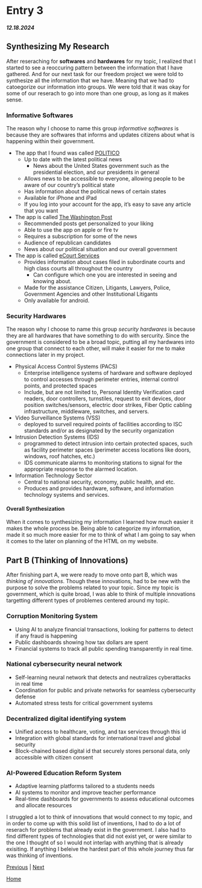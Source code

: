 # Entry 3
##### 12.18.2024

## Synthesizing My Research 
After reseraching for **softwares** and **hardwares** for my topic, I realized that I started to see a reoccuring pattern between the information that I have gathered. And for our next task for our freedom project we were told to synthesize all the information that we have. Meaning that we had to catoegorize our information into groups. We were told that it was okay for some of our reserach to go into more than one group, as long as it makes sense. 

### Informative Softwares 
The reason why I choose to name this group _informative softwares_ is because they are softwares that informs and updates citizens about what is happening within their government. 

* The app that I found was called [POLITICO](https://apps.apple.com/us/app/politico/id358305912)
  * Up to date with the latest political news
    * News about the United States government such as the presidential election, and our presidents in general
  * Allows news to be accessible to everyone, allowing people to be aware of our country’s political state
  * Has information about the political news of certain states
  * Available for iPhone and iPad
  * If you log into your account for the app, it’s easy to save any article that you want
* The app is called [The Washington Post](https://subscription.washingtonpost.com/mobile/)
  * Recommended posts get personalized to your liking
  * Able to use the app on apple or fire tv
  * Requires a subscription for some of the news
  * Audience of republican candidates
  * News about our political situation and our overall government
* The app is called [eCourt Services](https://play.google.com/store/apps/details?id=in.gov.ecourts.eCourtsServices&hl=en_US)
  * Provides information about cases filed in subordinate courts and high class courts all throughout the country
    * Can configure which one you are interested in seeing and knowing about.
  * Made for the assistance Citizen, Litigants, Lawyers, Police, Government Agencies and other Institutional Litigants
  * Only available for android.

### Security Hardwares 
The reason why I choose to name this group _security hardwares_ is because they are all hardwares that have something to do with sercurity. Since the government is considered to be a broad topic, putting all my hardwares into one group that connect to each other, will make it easier for me to make connections later in my project. 

* Physical Access Control Systems (PACS)
  * Enterprise intelligence systems of hardware and software deployed to control accesses through perimeter entries, internal control points, and protected spaces
  * Include, but are not limited to, Personal Identity Verification card readers, door controllers, turnstiles, request to exit devices, door position switches/sensors, electric door strikes, Fiber Optic cabling infrastructure, middleware, switches, and servers.
* Video Surveillance Systems (VSS)
  *  deployed to surveil required points of facilities according to ISC standards and/or as designated by the security organization
* Intrusion Detection Systems (IDS)
  *  programmed to detect intrusion into certain protected spaces, such as facility perimeter spaces (perimeter access locations like doors, windows, roof hatches, etc.)
  *   IDS communicate alarms to monitoring stations to signal for the appropriate response to the alarmed location.
* Information Technology Sector
  *  Central to national security, economy, public health, and etc.
  *  Produces and provides hardware, software, and information technology systems and services.

#### Overall Synthesization 
When it comes to synthesizing my information I learned how much easier it makes the whole process be. Being able to categorize my information, made it so much more easier for me to think of what I am going to say when it comes to the later on planning of the HTML on my website. 

## Part B (Thinking of Innovations) 
After finishing part A, we were ready to move onto part B, which was _thinking of innovations_. Though these innovations, had to be new with the purpose to solve the problems related to your topic. Since my topic is government, which is quite broad, I was able to think of multiple innovations targetting different types of problemes centered around my topic. 

### Corruption Monitoring System 
* Using AI to analyze financial transactions, looking for patterns to detect if any fraud is happening
* Public dashboards showing how tax dollars are spent
* Financial systems to track all public spending transparently in real time.
  
### National cybersecurity neural network 
* Self-learning neural network that detects and neutralizes cyberattacks in real time
* Coordination for public and private networks for seamless cybersecurity defense
* Automated stress tests for critical government systems

### Decentralized digital identifying system
* Unified access to healthcare, voting, and tax services through this id
* Integration with global standards for international travel and global security
* Block-chained based digital id that securely stores personal data, only accessible with citizen consent

### AI-Powered Education Reform System 
* Adaptive learning platforms tailored to a students needs
* AI systems to monitor and improve teacher performance
* Real-time dashboards for governments to assess educational outcomes and allocate resources

I struggled a lot to think of innovations that would connect to my topic, and in order to come up with this soild list of inventions, I had to do a lot of reserach for problems that already exist in the government. I also had to find different types of technologies that did not exist yet, or were similar to the one I thought of so I would not interlap with anything that is already exisiting. If anything I beleive the hardest part of this whole journey thus far was thinking of inventions. 





[Previous](entry02.md) | [Next](entry04.md)

[Home](../README.md)
